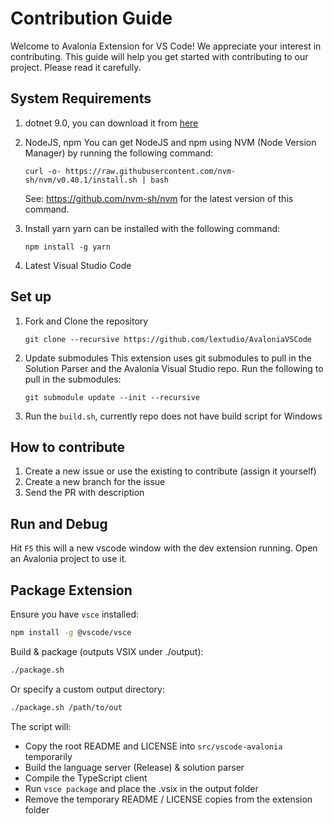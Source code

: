 # Contribution Guide

Welcome to Avalonia Extension for VS Code! We appreciate your interest in contributing. This guide will help you get started with contributing to our project. Please read it carefully.

## System Requirements

1. dotnet 9.0, you can download it from [here](https://dotnet.microsoft.com/download)
2. NodeJS, npm 
   You can get NodeJS and npm using NVM (Node Version Manager) by running the following command:
   
    `curl -o- https://raw.githubusercontent.com/nvm-sh/nvm/v0.40.1/install.sh | bash`

   See: https://github.com/nvm-sh/nvm for the latest version of this command.

3. Install yarn
   yarn can be installed with the following command:
    
    `npm install -g yarn`

4. Latest Visual Studio Code

## Set up

1. Fork and Clone the repository

    `git clone --recursive https://github.com/lextudio/AvaloniaVSCode`

2. Update submodules
This extension uses git submodules to pull in the Solution Parser and the Avalonia Visual Studio repo. Run the following to pull in the submodules:

    `git submodule update --init --recursive`

3. Run the `build.sh`, currently repo does not have build script for Windows

## How to contribute

1. Create a new issue or use the existing to contribute (assign it yourself)
2. Create a new branch for the issue
3. Send the PR with description

## Run and Debug

Hit `F5` this will a new vscode window with the dev extension running. Open an Avalonia project to use it.

## Package Extension

Ensure you have `vsce` installed:

```bash
npm install -g @vscode/vsce
```

Build & package (outputs VSIX under ./output):

```bash
./package.sh
```

Or specify a custom output directory:

```bash
./package.sh /path/to/out
```

The script will:

- Copy the root README and LICENSE into `src/vscode-avalonia` temporarily
- Build the language server (Release) & solution parser
- Compile the TypeScript client
- Run `vsce package` and place the .vsix in the output folder
- Remove the temporary README / LICENSE copies from the extension folder
